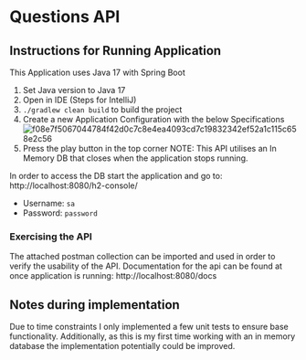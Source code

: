 # Questions API

## Instructions for Running Application
This Application uses Java 17 with Spring Boot
1. Set Java version to Java 17
2. Open in IDE (Steps for IntelliJ)
3. `./gradlew clean build` to build the project
4. Create a new Application Configuration with the below Specifications
   ![f08e7f5067044784f42d0c7c8e4ea4093cd7c19832342ef52a1c115c658e2c56](https://github.com/user-attachments/assets/50659a02-4083-47c0-a75a-ff14271bdb7c)
5. Press the play button in the top corner
   NOTE: This API utilises an In Memory DB that closes when the application stops running.

In order to access the DB start the application and go to: http://localhost:8080/h2-console/
- Username: `sa`
- Password: `password`

### Exercising the API
The attached postman collection can be imported and used in order to verify the usability of the API.
Documentation for the api can be found at once application is running: http://localhost:8080/docs

## Notes during implementation
Due to time constraints I only implemented a few unit tests to ensure base functionality.
Additionally, as this is my first time working with an in memory database the implementation potentially could be improved.
